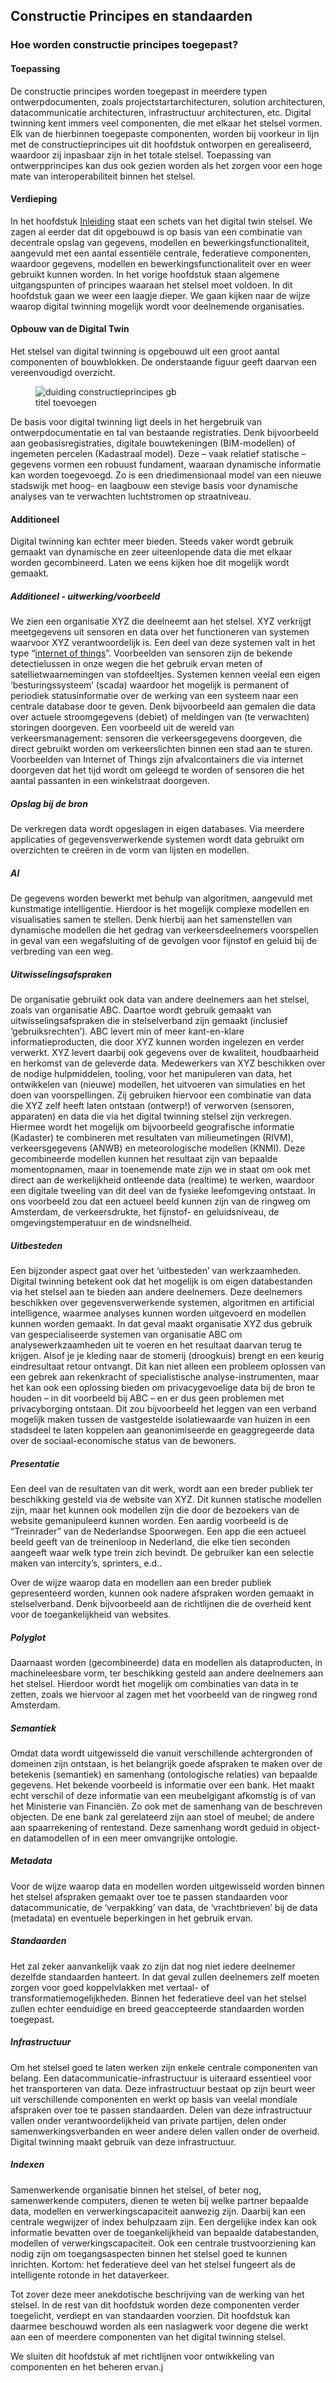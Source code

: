 ## Constructie Principes en standaarden

### Hoe worden constructie principes toegepast?

#### Toepassing
De constructie principes worden toegepast in meerdere typen ontwerpdocumenten, zoals projectstartarchitecturen, solution architecturen, datacommunicatie architecturen, infrastructuur architecturen, etc. Digital twinning kent immers veel componenten, die met elkaar het stelsel vormen. Elk van de hierbinnen toegepaste componenten, worden bij voorkeur in lijn met de constructieprincipes uit dit hoofdstuk ontworpen en gerealiseerd, waardoor zij inpasbaar zijn in het totale stelsel. Toepassing van ontwerpprincipes kan dus ook gezien worden als het zorgen voor een hoge mate van interoperabiliteit binnen het stelsel.

#### Verdieping
In het hoofdstuk [Inleiding](https://geonovum.github.io/DTFL/Referentie%20Architectuur/#inleiding) staat een schets van het digital twin stelsel. We zagen al eerder dat dit opgebouwd is op basis van een combinatie van decentrale opslag van gegevens, modellen en bewerkingsfunctionaliteit, aangevuld met een aantal essentiële centrale, federatieve componenten, waardoor gegevens, modellen en bewerkingsfunctionaliteit over en weer gebruikt kunnen worden. In het vorige hoofdstuk staan algemene uitgangspunten of principes waaraan het stelsel moet voldoen. In dit hoofdstuk gaan we weer een laagje dieper. We gaan kijken naar de wijze waarop digital twinning mogelijk wordt voor deelnemende organisaties.

#### Opbouw van de Digital Twin
Het stelsel van digital twinning is opgebouwd uit een groot aantal componenten of bouwblokken. De onderstaande figuur geeft daarvan een vereenvoudigd overzicht.

<figure id="Dataproduct totaalview GB">
    <img src="media/Dataproduct totaalview gb.jpg" alt="duiding constructieprincipes gb">
    <figcaption><m>titel toevoegen</m></figcaption>
</figure>

De basis voor digital twinning ligt deels in het hergebruik van ontwerpdocumentatie en tal van bestaande registraties. Denk bijvoorbeeld aan geobasisregistraties, digitale bouwtekeningen (BIM-modellen) of ingemeten percelen (Kadastraal model). Deze – vaak relatief statische – gegevens vormen een robuust fundament, waaraan dynamische informatie kan worden toegevoegd. Zo is een driedimensionaal model van een nieuwe stadswijk met hoog- en laagbouw een stevige basis voor dynamische analyses van te verwachten luchtstromen op straatniveau.

#### Additioneel
Digital twinning kan echter meer bieden. Steeds vaker wordt gebruik gemaakt van dynamische en zeer uiteenlopende data die met elkaar worden gecombineerd. Laten we eens kijken hoe dit mogelijk wordt gemaakt.

##### Additioneel - uitwerking/voorbeeld
We zien een organisatie XYZ die deelneemt aan het stelsel. XYZ verkrijgt meetgegevens uit sensoren en data over het functioneren van systemen waarvoor XYZ verantwoordelijk is. Een deel van deze systemen valt in het type “[internet of things](url)”. Voorbeelden van sensoren zijn de bekende detectielussen in onze wegen die het gebruik ervan meten of satellietwaarnemingen van stofdeeltjes. Systemen kennen veelal een eigen ‘besturingssysteem’ (scada) waardoor het mogelijk is permanent of periodiek statusinformatie over de werking van een systeem naar een centrale database door te geven. Denk bijvoorbeeld aan gemalen die data over actuele stroomgegevens (debiet) of meldingen van (te verwachten) storingen doorgeven. Een voorbeeld uit de wereld van verkeersmanagement: sensoren die verkeersgegevens doorgeven, die direct gebruikt worden om verkeerslichten binnen een stad aan te sturen. Voorbeelden van Internet of Things zijn afvalcontainers die via internet doorgeven dat het tijd wordt om geleegd te worden of sensoren die het aantal passanten in een winkelstraat doorgeven.

##### Opslag bij de bron
De verkregen data wordt opgeslagen in eigen databases. Via meerdere applicaties of gegevensverwerkende systemen wordt data gebruikt om overzichten te creëren in de vorm van lijsten en modellen.

##### AI
De gegevens worden bewerkt met behulp van algoritmen, aangevuld met kunstmatige intelligentie. Hierdoor is het mogelijk complexe modellen en visualisaties samen te stellen. Denk hierbij aan het samenstellen van dynamische modellen die het gedrag van verkeersdeelnemers voorspellen in geval van een wegafsluiting of de gevolgen voor fijnstof en geluid bij de verbreding van een weg.

##### Uitwisselingsafspraken
De organisatie gebruikt ook data van andere deelnemers aan het stelsel, zoals van organisatie ABC. Daartoe wordt gebruik gemaakt van uitwisselingsafspraken die in stelselverband zijn gemaakt (inclusief ‘gebruiksrechten’). ABC levert min of meer kant-en-klare informatieproducten, die door XYZ kunnen worden ingelezen en verder verwerkt. XYZ levert daarbij ook gegevens over de kwaliteit, houdbaarheid en herkomst van de geleverde data. Medewerkers van XYZ beschikken over de nodige hulpmiddelen, tooling, voor het manipuleren van data, het ontwikkelen van (nieuwe) modellen, het uitvoeren van simulaties en het doen van voorspellingen. Zij gebruiken hiervoor een combinatie van data die XYZ zelf heeft laten ontstaan (ontwerp!) of verworven (sensoren, apparaten) en data die via het digital twinning stelsel zijn verkregen. Hiermee wordt het mogelijk om bijvoorbeeld geografische informatie (Kadaster) te combineren met resultaten van milieumetingen (RIVM), verkeersgegevens (ANWB) en meteorologische modellen (KNMI). Deze gecombineerde modellen kunnen het resultaat zijn van bepaalde momentopnamen, maar in toenemende mate zijn we in staat om ook met direct aan de werkelijkheid ontleende data (realtime) te werken, waardoor een digitale tweeling van dit deel van de fysieke leefomgeving ontstaat. In ons voorbeeld zou dat een actueel beeld kunnen zijn van de ringweg om Amsterdam, de verkeersdrukte, het fijnstof- en geluidsniveau, de omgevingstemperatuur en de windsnelheid.

##### Uitbesteden
Een bijzonder aspect gaat over het ‘uitbesteden’ van werkzaamheden. Digital twinning betekent ook dat het mogelijk is om eigen databestanden via het stelsel aan te bieden aan andere deelnemers. Deze deelnemers beschikken over gegevensverwerkende systemen, algoritmen en artificial intelligence, waarmee analyses kunnen worden uitgevoerd en modellen kunnen worden gemaakt. In dat geval maakt organisatie XYZ dus gebruik van gespecialiseerde systemen van organisatie ABC om analysewerkzaamheden uit te voeren en het resultaat daarvan terug te krijgen. Alsof je je kleding naar de stomerij (droogkuis) brengt en een keurig eindresultaat retour ontvangt. Dit kan niet alleen een probleem oplossen van een gebrek aan rekenkracht of specialistische analyse-instrumenten, maar het kan ook een oplossing bieden om privacygevoelige data bij de bron te houden – in dit voorbeeld bij ABC – en er dus geen problemen met privacyborging ontstaan. Dit zou bijvoorbeeld het leggen van een verband mogelijk maken tussen de vastgestelde isolatiewaarde van huizen in een stadsdeel te laten koppelen aan geanonimiseerde en geaggregeerde data over de sociaal-economische status van de bewoners.

##### Presentatie
Een deel van de resultaten van dit werk, wordt aan een breder publiek ter beschikking gesteld via de website van XYZ. Dit kunnen statische modellen zijn, maar het kunnen ook modellen zijn die door de bezoekers van de website gemanipuleerd kunnen worden. Een aardig voorbeeld is de “Treinrader” van de Nederlandse Spoorwegen. Een app die een actueel beeld geeft van de treinenloop in Nederland, die elke tien seconden aangeeft waar welk type trein zich bevindt. De gebruiker kan een selectie maken van intercity’s, sprinters, e.d.. 

Over de wijze waarop data en modellen aan een breder publiek gepresenteerd worden, kunnen ook nadere afspraken worden gemaakt in stelselverband. Denk bijvoorbeeld aan de richtlijnen die de overheid kent voor de toegankelijkheid van websites.

##### Polyglot
Daarnaast worden (gecombineerde) data en modellen als dataproducten, in machineleesbare vorm, ter beschikking gesteld aan andere deelnemers aan het stelsel. Hierdoor wordt het mogelijk om combinaties van data in te zetten, zoals we hiervoor al zagen met het voorbeeld van de ringweg rond Amsterdam.

##### Semantiek
Omdat data wordt uitgewisseld die vanuit verschillende achtergronden of domeinen zijn ontstaan, is het belangrijk goede afspraken te maken over de betekenis (semantiek) en samenhang (ontologische relaties) van bepaalde gegevens. Het bekende voorbeeld is informatie over een bank. Het maakt echt verschil of deze informatie van een meubelgigant afkomstig is of van het Ministerie van Financiën. Zo ook met de samenhang van de beschreven objecten. De ene bank zal gerelateerd zijn aan stoel of meubel; de andere aan spaarrekening of rentestand. Deze samenhang wordt geduid in object- en datamodellen of in een meer omvangrijke ontologie.

##### Metadata
Voor de wijze waarop data en modellen worden uitgewisseld worden binnen het stelsel afspraken gemaakt over toe te passen standaarden voor datacommunicatie, de ‘verpakking’ van data, de ‘vrachtbrieven’ bij de data (metadata) en eventuele beperkingen in het gebruik ervan. 

##### Standaarden
Het zal zeker aanvankelijk vaak zo zijn dat nog niet iedere deelnemer dezelfde standaarden hanteert. In dat geval zullen deelnemers zelf moeten zorgen voor goed koppelvlakken met vertaal- of transformatiemogelijkheden. Binnen het federatieve deel van het stelsel zullen echter eenduidige en breed geaccepteerde standaarden worden toegepast.

##### Infrastructuur
Om het stelsel goed te laten werken zijn enkele centrale componenten van belang. Een datacommunicatie-infrastructuur is uiteraard essentieel voor het transporteren van data. Deze infrastructuur bestaat op zijn beurt weer uit verschillende componenten en werkt op basis van veelal mondiale afspraken over toe te passen standaarden. Delen van deze infrastructuur vallen onder verantwoordelijkheid van private partijen, delen onder samenwerkingsverbanden en weer andere delen vallen onder de overheid. Digital twinning maakt gebruik van deze infrastructuur.

##### Indexen
Samenwerkende organisatie binnen het stelsel, of beter nog, samenwerkende computers, dienen te weten bij welke partner bepaalde data, modellen en verwerkingscapaciteit aanwezig zijn. Daarbij kan een centrale wegwijzer of index behulpzaam zijn. Een dergelijke index kan ook informatie bevatten over de toegankelijkheid van bepaalde databestanden, modellen of verwerkingscapaciteit. Ook een centrale trustvoorziening kan nodig zijn om toegangsaspecten binnen het stelsel goed te kunnen inrichten. Kortom: het federatieve deel van het stelsel fungeert als de intelligente rotonde in het dataverkeer.

Tot zover deze meer anekdotische beschrijving van de werking van het stelsel. In de rest van dit hoofdstuk worden deze componenten verder toegelicht, verdiept en van standaarden voorzien. Dit hoofdstuk kan daarmee beschouwd worden als een naslagwerk voor degene die werkt aan een of meerdere componenten van het digital twinning stelsel.

We sluiten dit hoofdstuk af met richtlijnen voor ontwikkeling van componenten en het beheren ervan.j